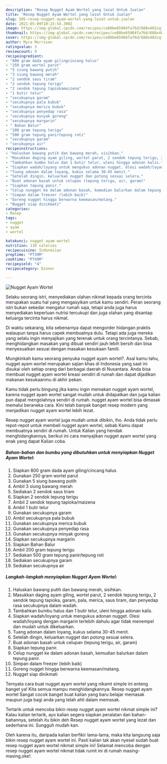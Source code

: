 ```yaml
---
description: "Resep Nugget Ayam Wortel yang lezat Untuk Jualan"
title: "Resep Nugget Ayam Wortel yang lezat Untuk Jualan"
slug: 505-resep-nugget-ayam-wortel-yang-lezat-untuk-jualan
date: 2021-05-09T10:23:54.390Z
image: https://img-global.cpcdn.com/recipes/ce80be65904fa76d/680x482cq70/nugget-ayam-wortel-foto-resep-utama.jpg
thumbnail: https://img-global.cpcdn.com/recipes/ce80be65904fa76d/680x482cq70/nugget-ayam-wortel-foto-resep-utama.jpg
cover: https://img-global.cpcdn.com/recipes/ce80be65904fa76d/680x482cq70/nugget-ayam-wortel-foto-resep-utama.jpg
author: Myra Morrison
ratingvalue: 3
reviewcount: 9
recipeingredient:
- "800 gram dada ayam gilingcincang halus"
- "250 gram wortel parut"
- "5 siung bawang putih"
- "3 siung bawang merah"
- "2 sendok saus tiram"
- "2 sendok tepung terigu"
- "2 sendok tepung tapiokamaizena"
- "1 butir telur"
- "secukupnya garam"
- "secukupnya pala bubuk"
- "secukupnya merica bubuk"
- "secukupnya penyedap rasa"
- "secukupnya minyak goreng"
- "secukupnya margarin"
- " Bahan Balur"
- "200 gram tepung terigu"
- "500 gram tepung panirtepung roti"
- "secukupnya garam"
- "secukupnya air"
recipeinstructions:
- "Haluskan bawang putih dan bawang merah, sisihkan."
- "Masukkan daging ayam giling, wortel parut, 2 sendok tepung terigu, 2 sendok tepung tapioka, garam, pala, merica, saus tiram, dan penyedap rasa secukupnya dalam wadah."
- "Tambahkan bumbu halus dan 1 butir telur, uleni hingga adonan kalis."
- "Siapkan wadah/loyang untuk mengukus adonan nugget. Olesi wadah/loyang dengan margarin terlebih dahulu agar tidak menempel dan mudah untuk dikeluarkan."
- "Tuang adonan dalam loyang, kukus selama 30-45 menit."
- "Setelah dingin, keluarkan nugget dan potong sesuai selera."
- "Buat adonan basah untuk celupan (tepung terigu, air, garam)"
- "Siapkan tepung panir."
- "Celup nungget ke dalam adonan basah, kemudian balurkan dalam tepung panir."
- "Simpan dalam freezer (lebih baik)"
- "Goreng nugget hingga berwarna keemasan/matang."
- "Nugget siap dinikmati"
categories:
- Resep
tags:
- nugget
- ayam
- wortel

katakunci: nugget ayam wortel 
nutrition: 139 calories
recipecuisine: Indonesian
preptime: "PT39M"
cooktime: "PT49M"
recipeyield: "4"
recipecategory: Dinner

---
```



![Nugget Ayam Wortel](https://img-global.cpcdn.com/recipes/ce80be65904fa76d/680x482cq70/nugget-ayam-wortel-foto-resep-utama.jpg)

Selaku seorang istri, menyediakan olahan nikmat kepada orang tercinta merupakan suatu hal yang mengasyikan untuk kamu sendiri. Peran seorang istri bukan sekedar mengatur rumah saja, tetapi anda juga harus menyediakan keperluan nutrisi tercukupi dan juga olahan yang disantap keluarga tercinta harus nikmat.

Di waktu  sekarang, kita sebenarnya dapat mengorder hidangan praktis walaupun tanpa harus capek membuatnya dulu. Tetapi ada juga mereka yang selalu ingin menyajikan yang terenak untuk orang tercintanya. Sebab, menghidangkan masakan yang dibuat sendiri jauh lebih bersih dan bisa menyesuaikan sesuai dengan masakan kesukaan famili. 



Mungkinkah kamu seorang penyuka nugget ayam wortel?. Asal kamu tahu, nugget ayam wortel merupakan sajian khas di Indonesia yang saat ini disukai oleh setiap orang dari berbagai daerah di Nusantara. Anda bisa membuat nugget ayam wortel kreasi sendiri di rumah dan dapat dijadikan makanan kesukaanmu di akhir pekan.

Kamu tidak perlu bingung jika kamu ingin memakan nugget ayam wortel, karena nugget ayam wortel sangat mudah untuk didapatkan dan juga kalian pun dapat mengolahnya sendiri di rumah. nugget ayam wortel bisa dimasak memalui beraneka cara. Kini telah banyak banget resep modern yang menjadikan nugget ayam wortel lebih lezat.

Resep nugget ayam wortel juga mudah untuk dibikin, lho. Anda tidak perlu repot-repot untuk membeli nugget ayam wortel, sebab Kamu dapat membuatnya sendiri di rumah. Untuk Kalian yang hendak menghidangkannya, berikut ini cara menyajikan nugget ayam wortel yang enak yang dapat Kalian coba.

<!--inarticleads1-->

##### Bahan-bahan dan bumbu yang dibutuhkan untuk menyiapkan Nugget Ayam Wortel:

1. Siapkan 800 gram dada ayam giling/cincang halus
1. Gunakan 250 gram wortel parut
1. Gunakan 5 siung bawang putih
1. Ambil 3 siung bawang merah
1. Sediakan 2 sendok saus tiram
1. Siapkan 2 sendok tepung terigu
1. Ambil 2 sendok tepung tapioka/maizena
1. Ambil 1 butir telur
1. Gunakan secukupnya garam
1. Ambil secukupnya pala bubuk
1. Gunakan secukupnya merica bubuk
1. Gunakan secukupnya penyedap rasa
1. Gunakan secukupnya minyak goreng
1. Siapkan secukupnya margarin
1. Siapkan  Bahan Balur
1. Ambil 200 gram tepung terigu
1. Sediakan 500 gram tepung panir/tepung roti
1. Sediakan secukupnya garam
1. Sediakan secukupnya air




<!--inarticleads2-->

##### Langkah-langkah menyiapkan Nugget Ayam Wortel:

1. Haluskan bawang putih dan bawang merah, sisihkan.
1. Masukkan daging ayam giling, wortel parut, 2 sendok tepung terigu, 2 sendok tepung tapioka, garam, pala, merica, saus tiram, dan penyedap rasa secukupnya dalam wadah.
1. Tambahkan bumbu halus dan 1 butir telur, uleni hingga adonan kalis.
1. Siapkan wadah/loyang untuk mengukus adonan nugget. Olesi wadah/loyang dengan margarin terlebih dahulu agar tidak menempel dan mudah untuk dikeluarkan.
1. Tuang adonan dalam loyang, kukus selama 30-45 menit.
1. Setelah dingin, keluarkan nugget dan potong sesuai selera.
1. Buat adonan basah untuk celupan (tepung terigu, air, garam)
1. Siapkan tepung panir.
1. Celup nungget ke dalam adonan basah, kemudian balurkan dalam tepung panir.
1. Simpan dalam freezer (lebih baik)
1. Goreng nugget hingga berwarna keemasan/matang.
1. Nugget siap dinikmati




Ternyata cara buat nugget ayam wortel yang nikamt simple ini enteng banget ya! Kita semua mampu menghidangkannya. Resep nugget ayam wortel Sangat cocok banget buat kalian yang baru belajar memasak maupun juga bagi anda yang telah ahli dalam memasak.

Tertarik untuk mencoba bikin resep nugget ayam wortel nikmat simple ini? Kalau kalian tertarik, ayo kalian segera siapkan peralatan dan bahan-bahannya, setelah itu bikin deh Resep nugget ayam wortel yang lezat dan sederhana ini. Sungguh mudah kan. 

Oleh karena itu, daripada kalian berfikir lama-lama, maka kita langsung saja bikin resep nugget ayam wortel ini. Pasti kalian tak akan nyesel sudah buat resep nugget ayam wortel nikmat simple ini! Selamat mencoba dengan resep nugget ayam wortel nikmat tidak rumit ini di rumah masing-masing,oke!.

